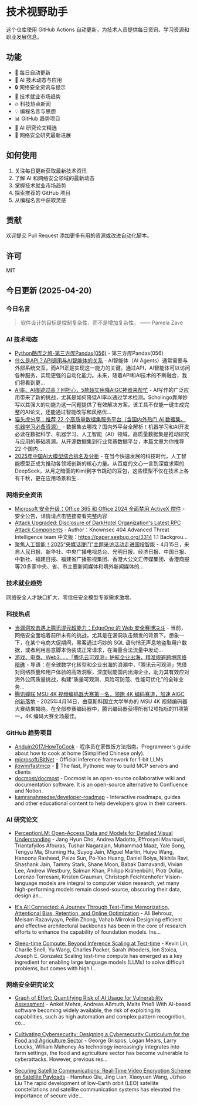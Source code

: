# 技术视野助手

这个仓库使用 GitHub Actions 自动更新，为技术人员提供每日资讯、学习资源和职业发展信息。

## 功能

- 🔄 每日自动更新
- 🤖 AI 技术动态与应用
- 🔒 网络安全资讯与提示
- 💼 技术就业市场趋势
- 🔥 科技热点新闻
- 💡 编程名言与思想
- 📊 GitHub 趋势项目
- 📝 AI 研究论文精选
- 🔐 网络安全研究最新进展

## 如何使用

1. 关注每日更新获取最新技术资讯
2. 了解 AI 和网络安全领域的最新动态
3. 掌握技术就业市场趋势
4. 探索推荐的 GitHub 项目
5. 从编程名言中获取灵感

## 贡献

欢迎提交 Pull Request 添加更多有用的资源或改进自动化脚本。

## 许可

MIT

## 今日更新 (2025-04-20)

### 今日名言

> 软件设计的目标是控制复杂性，而不是增加复杂性。 —— Pamela Zave

### AI 技术动态

- [Python酷库之旅-第三方库Pandas(056)](https://i-operation.csdnimg.cn/images/8efd18d5d7054f77a81294a14cd80ad5.png) - 第三方库Pandas(056)
- [什么是API？API调用与AI智能体的关系](https://i-operation.csdnimg.cn/images/8efd18d5d7054f77a81294a14cd80ad5.png) - AI智能体（AI Agents）通常需要与外部系统交互，而API正是实现这一能力的关键。通过API，AI智能体可以访问各种服务，实现更强的自动化能力。未来，随着API和AI技术的不断融合，我们将看到更...
- [AI率、AI痕迹过高？别担心，5款超实用降AIGC神器来帮忙](https://i-operation.csdnimg.cn/images/8efd18d5d7054f77a81294a14cd80ad5.png) - AI写作的广泛应用带来了新的挑战，尤其是如何降低AI率以通过学术检测。Scholingo靠岸妙写以其强大的功能为这一问题提供了有效解决方案。该工具不仅能一键生成完整的AI论文，还能通过智能改写和风格优...
- [猫头虎分享：推荐 22 个高质量数据集服务平台（含国内外热门 AI 数据集、机器学习必备资源）](https://i-operation.csdnimg.cn/images/8efd18d5d7054f77a81294a14cd80ad5.png) - 数据集去哪找？国内外平台全解析！机器学习和AI开发必读在数据科学、机器学习、人工智能（AI）领域，高质量数据集是推动研究与应用的基础资源。从开源数据集到行业竞赛数据平台，本篇文章为你推荐 22 个国内...
- [2025年中国AI大模型综合排名及分析](https://i-operation.csdnimg.cn/images/8efd18d5d7054f77a81294a14cd80ad5.png) - 在当今快速发展的科技时代，人工智能模型正成为推动各领域创新的核心力量。从百度的文心一言到深度求索的DeepSeek，从月之暗面的Kimi到字节跳动的豆包，这些模型不仅在技术上各有千秋，更在应用场景和生...


### 网络安全资讯

- [Microsoft 安全升级：Office 365 和 Office 2024 全面禁用 ActiveX 控件](https://www.anquanke.com/post/id/306699) - 安全公告，详情请点击链接查看完整内容
- [Attack Upgraded: Disclosure of DarkHotel Organization's Latest RPC Attack Components](https://paper.seebug.org/3315/) - Author：Knownsec 404 Advanced Threat Intelligence team
中文版：https://paper.seebug.org/3314
1.1 Backgrou...
- [聚焦人工智能！2025“央媒话厦门”主题采访活动走进国投智能](https://www.4hou.com/posts/6M4R) - 4月15日，来自人民日报、新华社、中央广播电视总台、光明日报、经济日报、中国日报、中新社、福建日报、福建省广播影视集团、香港大公文汇传媒集团、香港商报等20多家中央、省、市主要新闻媒体和境外新闻媒体的...


### 技术就业趋势

网络安全人才缺口扩大，零信任安全模型专家需求激增。

### 科技热点

- [当漏洞攻击遇上腾讯混元超能力：EdgeOne 的 Web 安全赛博决斗](https://cloud.tencent.com/developer/article/2514618) - 当前，网络安全面临着前所未有的挑战，尤其是在漏洞攻击频发的背景下。想象一下，在某个电商大促期间，黑客通过巧妙的 SQL 语句悄无声息地盗取用户数据，或者利用恶意脚本伪装成正常请求，在海量合法流量中发动...
- [游戏、电商、Web3……「腾讯云可观测」护航企业出海，精准规避跨境网络暗礁](https://cloud.tencent.com/developer/article/2514624) - 导语：在全球数字化转型和企业出海的浪潮中，「腾讯云可观测」凭借对网络质量和用户体验的高效洞察，深度赋能国内出海企业，助力其有效应对海外公网质量挑战，构建“质量可观测、风险可防范、性能可优化”的全球业务...
- [腾讯蝉联 MSU 4K 视频编码器大赛第一名，领跑 4K 编码赛道，加速 AIGC 创新落地](https://cloud.tencent.com/developer/article/2514616) - 2025年4月14日，由莫斯科国立大学举办的 MSU 4K 视频编码器大赛结果揭晓。在全部参赛编码器中，腾讯编码器获得所有12项指标的11项第一，4K 编码大赛全场最佳。


### GitHub 趋势项目

- [Anduin2017/HowToCook](https://github.com/Anduin2017/HowToCook) - 程序员在家做饭方法指南。Programmer's guide about how to cook at home (Simplified Chinese only).
- [microsoft/BitNet](https://github.com/microsoft/BitNet) - Official inference framework for 1-bit LLMs
- [jlowin/fastmcp](https://github.com/jlowin/fastmcp) - 🚀 The fast, Pythonic way to build MCP servers and clients
- [docmost/docmost](https://github.com/docmost/docmost) - Docmost is an open-source collaborative wiki and documentation software. It is an open-source alternative to Confluence and Notion.
- [kamranahmedse/developer-roadmap](https://github.com/kamranahmedse/developer-roadmap) - Interactive roadmaps, guides and other educational content to help developers grow in their careers.




### AI 研究论文

- [PerceptionLM: Open-Access Data and Models for Detailed Visual
  Understanding](http://arxiv.org/abs/2504.13180v1) - Jang Hyun Cho, Andrea Madotto, Effrosyni Mavroudi, Triantafyllos Afouras, Tushar Nagarajan, Muhammad Maaz, Yale Song, Tengyu Ma, Shuming Hu, Suyog Jain, Miguel Martin, Huiyu Wang, Hanoona Rasheed, Peize Sun, Po-Yao Huang, Daniel Bolya, Nikhila Ravi, Shashank Jain, Tammy Stark, Shane Moon, Babak Damavandi, Vivian Lee, Andrew Westbury, Salman Khan, Philipp Krähenbühl, Piotr Dollár, Lorenzo Torresani, Kristen Grauman, Christoph Feichtenhofer
  Vision-language models are integral to computer vision research, yet many
high-performing models remain closed-source, obscuring their data, design an...

- [It's All Connected: A Journey Through Test-Time Memorization,
  Attentional Bias, Retention, and Online Optimization](http://arxiv.org/abs/2504.13173v1) - Ali Behrouz, Meisam Razaviyayn, Peilin Zhong, Vahab Mirrokni
  Designing efficient and effective architectural backbones has been in the
core of research efforts to enhance the capability of foundation models.
Ins...

- [Sleep-time Compute: Beyond Inference Scaling at Test-time](http://arxiv.org/abs/2504.13171v1) - Kevin Lin, Charlie Snell, Yu Wang, Charles Packer, Sarah Wooders, Ion Stoica, Joseph E. Gonzalez
  Scaling test-time compute has emerged as a key ingredient for enabling large
language models (LLMs) to solve difficult problems, but comes with high l...



### 网络安全研究论文

- [Graph of Effort: Quantifying Risk of AI Usage for Vulnerability
  Assessment](http://arxiv.org/abs/2503.16392v1) - Anket Mehra, Andreas Aßmuth, Malte Prieß
  With AI-based software becoming widely available, the risk of exploiting its
capabilities, such as high automation and complex pattern recognition, co...

- [Cultivating Cybersecurity: Designing a Cybersecurity Curriculum for the
  Food and Agriculture Sector](http://arxiv.org/abs/2503.16292v1) - George Grispos, Logan Mears, Larry Loucks, William Mahoney
  As technology increasingly integrates into farm settings, the food and
agriculture sector has become vulnerable to cyberattacks. However, previous
res...

- [Securing Satellite Communications: Real-Time Video Encryption Scheme on
  Satellite Payloads](http://arxiv.org/abs/2503.16287v1) - Hanshuo Qiu, Jing Lian, Xiaoyuan Wang, Jizhao Liu
  The rapid development of low-Earth orbit (LEO) satellite constellations and
satellite communication systems has elevated the importance of secure vide...

